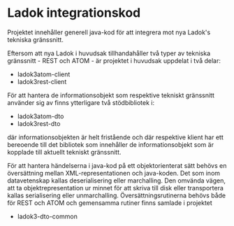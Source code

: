 # Ladok integrationskod
Projektet innehåller generell java-kod för att integrera mot nya Ladok's tekniska gränssnitt. 

Eftersom att nya Ladok i huvudsak tillhandahåller två typer av tekniska gränssnitt - REST och ATOM - är projektet i huvudsak uppdelat i två delar:

* ladok3atom-client
* ladok3rest-client

För att hantera de informationsobjekt som respektive tekniskt gränssnitt använder sig av finns ytterligare två stödbibliotek i:

* ladok3atom-dto
* ladok3rest-dto

där informationsobjekten är helt fristående och där respektive klient har ett bereoende till det bibliotek som innehåller de informationsobjekt som är kopplade till aktuellt tekniskt gränssnitt. 

För att hantera händelserna i java-kod på ett objektorienterat sätt behövs en översättning mellan XML-representationen och java-koden. Det som inom datavetenskap kallas deserialisering eller marchalling. Den omvända vägen, att ta objektrepresentation ur minnet för att skriva till disk eller transportera kallas serialisering eller unmarchalling. Översättningsrutinerna behövs både för REST och ATOM och gemensamma rutiner finns samlade i projektet

* ladok3-dto-common